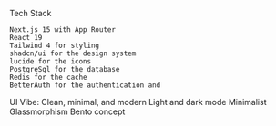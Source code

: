 Tech Stack

    Next.js 15 with App Router
    React 19
    Tailwind 4 for styling
    shadcn/ui for the design system
    lucide for the icons
    PostgreSql for the database
    Redis for the cache
    BetterAuth for the authentication and

UI Vibe:
    Clean, minimal, and modern
    Light and dark mode
    Minimalist
    Glassmorphism
    Bento concept
